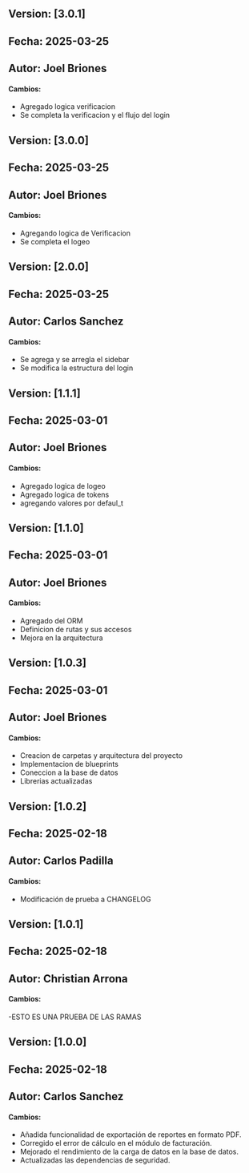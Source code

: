 ## Version: [3.0.1]
## Fecha: 2025-03-25
## Autor: Joel Briones
#### Cambios:
- Agregado logica verificacion
- Se completa la verificacion y el flujo del login

## Version: [3.0.0]
## Fecha: 2025-03-25
## Autor: Joel Briones
#### Cambios:
- Agregando logica de Verificacion
- Se completa el logeo

## Version: [2.0.0]
## Fecha: 2025-03-25
## Autor: Carlos Sanchez
#### Cambios:
- Se agrega y se arregla el sidebar
- Se modifica la estructura del login

## Version: [1.1.1]
## Fecha: 2025-03-01
## Autor: Joel Briones
#### Cambios:
- Agregado logica de logeo
- Agregado logica de tokens
- agregando valores por defaul_t

## Version: [1.1.0]
## Fecha: 2025-03-01
## Autor: Joel Briones
#### Cambios:
- Agregado del ORM
- Definicion de rutas y sus accesos
- Mejora en la arquitectura



## Version: [1.0.3]
## Fecha: 2025-03-01
## Autor: Joel Briones
#### Cambios:
- Creacion de carpetas y arquitectura del proyecto
- Implementacion de blueprints
- Coneccion a la base de datos
- Librerias actualizadas


## Version: [1.0.2]
## Fecha: 2025-02-18
## Autor: Carlos Padilla
#### Cambios:
- Modificación de prueba a CHANGELOG

## Version: [1.0.1]
## Fecha: 2025-02-18
## Autor: Christian Arrona
#### Cambios:
-ESTO ES UNA PRUEBA DE LAS RAMAS

## Version: [1.0.0]
## Fecha: 2025-02-18
## Autor: Carlos Sanchez
#### Cambios:
- Añadida funcionalidad de exportación de reportes en formato PDF.
- Corregido el error de cálculo en el módulo de facturación.
- Mejorado el rendimiento de la carga de datos en la base de datos.
- Actualizadas las dependencias de seguridad.

